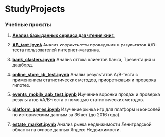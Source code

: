 # StudyProjects

### Учебные проекты 

1. <a href=https://github.com/AnnaEskina/StudyProjects/blob/main/SQL.ipynb> <b>Анализ базы данных сервиса для чтения книг.</b></a> 

2. <a href=https://github.com/AnnaEskina/StudyProjects/blob/main/AB_test.ipynb> <b>AB_test.ipynb</b></a> Анализ корректности проведения и результатов А/В-теста пользователей интернет-магазина.

3. <a href=https://github.com/AnnaEskina/StudyProjects/blob/main/bank_clasters.ipynb> <b>bank_clasters.ipynb</b></a> Анализ оттока клиентов банка, Презентация и дашборд.

4. <a href=https://github.com/AnnaEskina/StudyProjects/blob/main/online_store_ab_test.ipynb> <b>online_store_ab_test.ipynb</b></a>  Анализ результатов А/В-теста с применением статистических методов, приоретизация и проверка гипотез.

5.  <a href=https://github.com/AnnaEskina/StudyProjects/blob/main/events_mobile_aab_test.ipynb> <b>events_mobile_aab_test.ipynb</b></a>  Изучение воронки продаж и проверка результатов AA/B-теста с помощью статистических методов.
       
6.  <a href=https://github.com/AnnaEskina/StudyProjects/blob/main/platform_games.ipynb> <b>platform_games.ipynb</b></a>  Изучение рынка игр для платформ и консолей по историческим данным за 36 лет (до 2016 года).
       
7.  <a href=https://github.com/AnnaEskina/StudyProjects/blob/main/estate_market.ipynb> <b>estate_market.ipynb</b></a>  Анализ рынка недвижимости Лениградской области на основе данных Яндекс Недвижимости.

